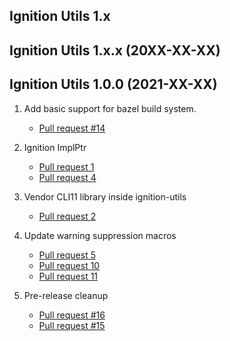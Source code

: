 ## Ignition Utils 1.x

## Ignition Utils 1.x.x (20XX-XX-XX)

## Ignition Utils 1.0.0 (2021-XX-XX)

1. Add basic support for bazel build system.
    * [Pull request #14](https://github.com/ignitionrobotics/ign-utils/pull/14)

1. Ignition ImplPtr
    * [Pull request 1](https://github.com/ignitionrobotics/ign-utils/pull/1)
    * [Pull request 4](https://github.com/ignitionrobotics/ign-utils/pull/4)

1. Vendor CLI11 library inside ignition-utils
    * [Pull request 2](https://github.com/ignitionrobotics/ign-utils/pull/2)

1. Update warning suppression macros
    * [Pull request 5](https://github.com/ignitionrobotics/ign-utils/pull/5)
    * [Pull request 10](https://github.com/ignitionrobotics/ign-utils/pull/10)
    * [Pull request 11](https://github.com/ignitionrobotics/ign-utils/pull/11)

1. Pre-release cleanup
    * [Pull request #16](https://github.com/ignitionrobotics/ign-utils/pull/16)
    * [Pull request #15](https://github.com/ignitionrobotics/ign-utils/pull/15)

